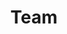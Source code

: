 ---
layout: profiles
permalink: /team/
title: Team
nav: true
nav_order: 7

profiles:
  # if you want to include more than one profile, just replicate the following block
  # and create one content file for each profile inside _pages/
  - align: right
    image: team/stephen.png
    content: team/about_stephen.md
    image_circular: true # crops the image to make it circular
    more_info: >
      <p>Lead Investigator</p>
  - align: left
    image: team/mark.png
    content: team/about_mark.md
    image_circular: true # crops the image to make it circular
    more_info: >
      <p>Research Co-Investigator / Research Associate</p> 
  - align: right
    image: team/patrizia.jpg
    content: team/about_patrizia.md
    image_circular: true # crops the image to make it circular
    more_info: >
      <p>Research Co-Investigator / Research Fellow</p> 
  - align: left
    image: team/graham.jpg
    content: team/about_graham.md
    image_circular: true # crops the image to make it circular
    more_info: >
      <p>Co-Investigator</p>  
  - align: right
    image: team/shaun.jpg
    content: team/about_shaun.md
    image_circular: true # crops the image to make it circular
    more_info: >
      <p>Research Associate</p>  
  - align: left
    image: team/david.jpg
    content: team/about_david.md
    image_circular: true # crops the image to make it circular
    more_info: >
      <p>PhD Student</p>  
  - align: right
    image: team/shuhao.jpg
    content: team/about_shuhao.md
    image_circular: true # crops the image to make it circular
    more_info: >
      <p>PhD Student</p>  
  - align: right
    image: team/diego.jpg
    content: team/about_diego.md
    image_circular: true # crops the image to make it circular
    more_info: >
      <p>PhD Student</p> 
  - align: right
    image: team/jake.jpg
    content: team/about_jake.md
    image_circular: true # crops the image to make it circular
    more_info: >
      <p>PhD Student</p> 
  - align: right
    image: team/iain.jpg
    content: team/about_iain.md
    image_circular: true # crops the image to make it circular
    more_info: >
      <p>PhD Student</p>
  - align: right
    image: team/melvin.jpg
    content: team/about_melvin.md
    image_circular: true # crops the image to make it circular
    more_info: >
      <p>PhD Student</p>
  - align: right
    image: team/laura.jpg
    content: team/about_laura.md
    image_circular: true # crops the image to make it circular
    more_info: >
      <p>PhD Student</p>
  - align: right
    image: team/jacqueline.jpg
    content: team/about_jacqueline.md
    image_circular: true # crops the image to make it circular
    more_info: >
      <p>PhD Student</p>
  - align: right
    image: team/thomas.jpg
    content: team/about_thomas.md
    image_circular: true # crops the image to make it circular
    more_info: >
      <p>PhD Student</p>
  - align: right
    image: team/ammar.jpg
    content: team/about_ammar.md
    image_circular: true # crops the image to make it circular
    more_info: >
      <p>PhD Student</p>



profiles_interns:
  - align: right
    image: team/jolie.png
    content: team/about_jolie.md
    image_circular: true # crops the image to make it circular
    more_info: >
      <p>Research Intern (Summer 2022-2024)</p>
---